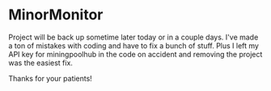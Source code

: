 # MinorMonitor

Project will be back up sometime later today or in a couple days. I've made a ton of mistakes with coding and have to fix a bunch of stuff. Plus I left my API key for miningpoolhub in the code on accident and removing the project was the easiest fix. 

Thanks for your patients!
